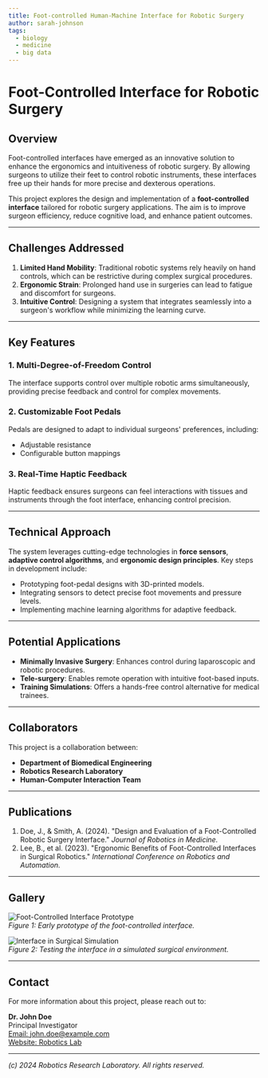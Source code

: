 ```yaml
---
title: Foot-controlled Human-Machine Interface for Robotic Surgery
author: sarah-johnson
tags:
  - biology
  - medicine
  - big data
---
```


# Foot-Controlled Interface for Robotic Surgery

## Overview

Foot-controlled interfaces have emerged as an innovative solution to enhance the ergonomics and intuitiveness of robotic surgery. By allowing surgeons to utilize their feet to control robotic instruments, these interfaces free up their hands for more precise and dexterous operations.

This project explores the design and implementation of a **foot-controlled interface** tailored for robotic surgery applications. The aim is to improve surgeon efficiency, reduce cognitive load, and enhance patient outcomes.

---

## Challenges Addressed

1. **Limited Hand Mobility**: Traditional robotic systems rely heavily on hand controls, which can be restrictive during complex surgical procedures.
2. **Ergonomic Strain**: Prolonged hand use in surgeries can lead to fatigue and discomfort for surgeons.
3. **Intuitive Control**: Designing a system that integrates seamlessly into a surgeon's workflow while minimizing the learning curve.

---

## Key Features

### 1. **Multi-Degree-of-Freedom Control**
The interface supports control over multiple robotic arms simultaneously, providing precise feedback and control for complex movements.

### 2. **Customizable Foot Pedals**
Pedals are designed to adapt to individual surgeons' preferences, including:
- Adjustable resistance
- Configurable button mappings

### 3. **Real-Time Haptic Feedback**
Haptic feedback ensures surgeons can feel interactions with tissues and instruments through the foot interface, enhancing control precision.

---

## Technical Approach

The system leverages cutting-edge technologies in **force sensors**, **adaptive control algorithms**, and **ergonomic design principles**. Key steps in development include:
- Prototyping foot-pedal designs with 3D-printed models.
- Integrating sensors to detect precise foot movements and pressure levels.
- Implementing machine learning algorithms for adaptive feedback.

---

## Potential Applications

- **Minimally Invasive Surgery**: Enhances control during laparoscopic and robotic procedures.
- **Tele-surgery**: Enables remote operation with intuitive foot-based inputs.
- **Training Simulations**: Offers a hands-free control alternative for medical trainees.

---

## Collaborators

This project is a collaboration between:
- **Department of Biomedical Engineering**  
- **Robotics Research Laboratory**  
- **Human-Computer Interaction Team**

---

## Publications

1. Doe, J., & Smith, A. (2024). "Design and Evaluation of a Foot-Controlled Robotic Surgery Interface." *Journal of Robotics in Medicine.*
2. Lee, B., et al. (2023). "Ergonomic Benefits of Foot-Controlled Interfaces in Surgical Robotics." *International Conference on Robotics and Automation.*

---

## Gallery

![Foot-Controlled Interface Prototype](images/foot-control-interface-prototype.jpg)  
*Figure 1: Early prototype of the foot-controlled interface.*  

![Interface in Surgical Simulation](images/interface-simulation.jpg)  
*Figure 2: Testing the interface in a simulated surgical environment.*

---

## Contact

For more information about this project, please reach out to:

**Dr. John Doe**  
Principal Investigator  
[Email: john.doe@example.com](mailto:john.doe@example.com)  
[Website: Robotics Lab](https://www.example-robotics-lab.com)

---

*(c) 2024 Robotics Research Laboratory. All rights reserved.*
